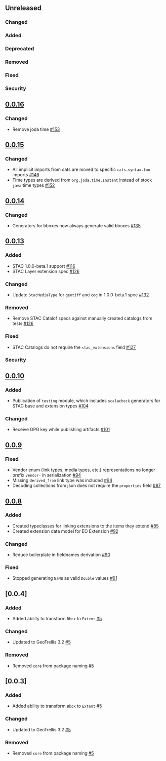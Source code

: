 ## Unreleased

### Changed

### Added

### Deprecated

### Removed

### Fixed

### Security

## [0.0.16](https://github.com/azavea/stac4s/tree/0.0.16)

### Changed

- Remove joda time [#153](https://github.com/azavea/stac4s/pull/153)

## [0.0.15](https://github.com/azavea/stac4s/tree/0.0.15)

### Changed

- All implicit imports from cats are moved to specific `cats.syntax.foo` imports [#146](https://github.com/azavea/stac4s/pull/146)
- Time types are derived from `org.joda.time.Instant` instead of stock `java` time types [#152](https://github.com/azavea/stac4s/pull/152)

## [0.0.14](https://github.com/azavea/stac4s/tree/0.0.14)

### Changed

- Generators for bboxes now always generate valid bboxes [#135](https://github.com/azavea/stac4s/pull/135)

## [0.0.13](https://github.com/azavea/stac4s/tree/0.0.13)

### Added

- STAC 1.0.0-beta.1 support [#116](https://github.com/azavea/stac4s/pull/116)
- STAC Layer extension spec [#126](https://github.com/azavea/stac4s/pull/126)

### Changed

- Update `StacMediaType` for `geotiff` and `cog` in 1.0.0-beta.1 spec [#132](https://github.com/azavea/stac4s/pull/132)

### Removed

- Remove STAC Catalof specs against manually created catalogs from tests [#126](https://github.com/azavea/stac4s/pull/126)

### Fixed

- STAC Catalogs do not require the `stac_extensions` field [#127](https://github.com/azavea/stac4s/pull/127)

### Security

## [0.0.10](https://github.com/azavea/stac4s/tree/0.0.10)

### Added

- Publication of `testing` module, which includes `scalacheck` generators for STAC base and extension types [#104](https://github.com/azavea/stac4s/pull/104)

### Changed

- Receive GPG key while publishing artifacts [#101](https://github.com/azavea/stac4s/pull/101)

## [0.0.9](https://github.com/azavea/stac4s/tree/0.0.9)

### Fixed

- Vendor enum (link types, media types, etc.) representations no longer prefix `vendor-` in serialization [#94](https://github.com/azavea/stac4s/pull/94)
- Missing `derived_from` link type was included [#94](https://github.com/azavea/stac4s/pull/94)
- Decoding collections from json does not require the `properties` field [#97](https://github.com/azavea/stac4s/pull/97)

## [0.0.8](https://github.com/azavea/stac4s/tree/0.0.8)

### Added

- Created typeclasses for linking extensions to the items they extend [#85](https://github.com/azavea/stac4s/pull/85)
- Created extension data model for EO Extension [#92](https://github.com/azavea/stac4s/pull/92)

### Changed

- Reduce boilerplate in fieldnames derivation [#90](https://github.com/azavea/stac4s/issues/90)

### Fixed

- Stopped generating `NaN`s as valid `Double` values [#91](https://github.com/azavea/stac4s/pull/91)

## [0.0.4]

### Added

- Added ability to transform `Bbox` to `Extent` [\#5](https://github.com/azavea/stac4s/pull/5)

### Changed

- Updated to GeoTrellis 3.2 [\#5](https://github.com/azavea/stac4s/pull/5)

### Removed

- Removed `core` from package naming [\#5](https://github.com/azavea/stac4s/pull/5)

## [0.0.3]

### Added

- Added ability to transform `Bbox` to `Extent` [\#5](https://github.com/azavea/stac4s/pull/5)

### Changed

- Updated to GeoTrellis 3.2 [\#5](https://github.com/azavea/stac4s/pull/5)

### Removed

- Removed `core` from package naming [\#5](https://github.com/azavea/stac4s/pull/5)
